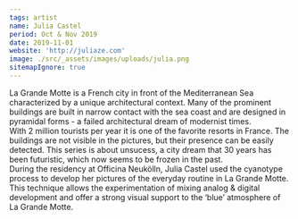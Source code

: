 ```yaml
---
tags: artist
name: Julia Castel
period: Oct & Nov 2019
date: 2019-11-01
website: 'http://juliaze.com'
image: ./src/_assets/images/uploads/julia.png
sitemapIgnore: true
---
```


La Grande Motte is a French city in front of the Mediterranean Sea characterized by a unique architectural context. Many of the prominent buildings are built in narrow contact with the sea coast and are designed in pyramidal forms - a failed architectural dream of modernist times.\
With 2 million tourists per year it is one of the favorite resorts in France. The buildings are not visible in the pictures, but their presence can be easily detected. This series is about unsucess, a city dream that 30 years has been futuristic, which now seems to be frozen in the past.\
During the residency at Officina Neukölln, Julia Castel used the cyanotype process to develop her pictures of the everyday routine in La Grande Motte. This technique allows the experimentation of mixing analog & digital development and offer a strong visual support to the ‘blue’ atmosphere of La Grande Motte.
